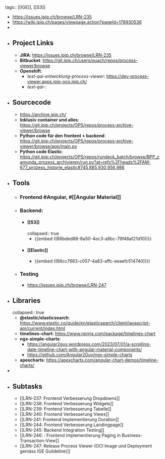 tags:: [[IGE]], [[S3]]

- https://issues.ipip.ch/browse/LRN-235
- https://wiki.ipip.ch/pages/viewpage.action?pageId=178930536
-
- ## Project Links
	- **JIRA**: https://issues.ipip.ch/browse/LRN-235
	- **Bitbucket**: https://git.ipip.ch/users/quach/repos/process-viewer/browse
	- **Openshift**:
		- *test-qai-entwicklung-process-viewer*: https://dev-process-viewer.apps.ipip-ocp.ipip.ch/
		- *test-qai-*:
- ## Sourcecode
	- https://archive.ipip.ch/
	- **Inklusiv container und alles**: https://git.ipip.ch/projects/OPS/repos/process-archive-viewer/browse
	- **Python code für den frontent + backend**: https://git.ipip.ch/projects/OPS/repos/process-archive-viewer/browse/app/main.py
	- **Python code Elastic**: https://git.ipip.ch/projects/OPS/repos/rundeck_batch/browse/BPP_camunda_prozess_archivieren/run.py?at=refs%2Fheads%2FAM-677_prozess_historie_elastic#745,885,930,956,986
- ## Tools
	- ### Frontend #Angular, #[[Angular Material]]
	- ### Backend:
		- #### [[S3]]
		  collapsed:: true
			- {{embed ((66bded88-8a50-4ec3-a9bc-79f48af21d10))}}
		- #### [[Elastic]]
			- {{embed ((66cc7663-c057-4a83-affc-eeaefc514740))}}
	- ### Testing
		- https://issues.ipip.ch/browse/LRN-247
- ## Libraries
  collapsed:: true
	- **@elastic/elasticsearch**: https://www.elastic.co/guide/en/elasticsearch/client/javascript-api/current/index.html
	- **timelines-chart**: https://www.npmjs.com/package/timelines-chart
	- **ngx-simple-charts**:
		- https://angular2guy.wordpress.com/2023/07/01/a-scrolling-date-timeline-chart-with-angular-material-components/
		- https://github.com/Angular2Guy/ngx-simple-charts
	- **apexcharts**: https://apexcharts.com/angular-chart-demos/timeline-charts/
-
- ## Subtasks
	- [[LRN-237: Frontend Verbesserung Dropdowns]]
	- [[LRN-238: Frontend Verbesserung Widgets]]
	- [[LRN-239: Frontend Verbesserung Tabelle]]
	- [[LRN-240: Frontend Verbesserung Views]]
	- [[LRN-241: Frontend Implementierung Duration]]
	- [[LRN-244: Frontend Verbesserung Landingpage]]
	- [[LRN-245: Backend Integration Testing]]
	- [[LRN-246: : Frontend Implementierung Paging in Business-Transaction-View]]
	- [[LRN-247: Release Process Viewer (OCI Image und Deployment gemäss IGE Guildeline)]]